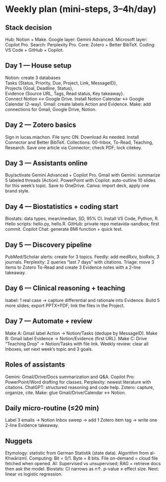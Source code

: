 ﻿# Weekly plan (mini-steps, 3–4h/day)
## Stack decision
Hub: Notion + Make.
Google layer: Gemini Advanced.
Microsoft layer: Copilot Pro.
Search: Perplexity Pro.
Core: Zotero + Better BibTeX.
Coding: VS Code + GitHub + Copilot.

## Day 1 — House setup
Notion: create 3 databases  
Tasks {Status, Priority, Due, Project, Link, MessageID},  
Projects {Goal, Deadline, Status},  
Evidence {Source URL, Tags, Read status, Key takeaway}.  
Connect Notion ↔ Google Drive. Install Notion Calendar ↔ Google Calendar (2-way).
Gmail: create labels Action and Evidence.
Make: add connections for Gmail, Google Drive, Notion.

## Day 2 — Zotero basics
Sign in lucas.miachon. File sync ON. Download As needed.
Install Connector and Better BibTeX.
Collections: 00-Inbox, To-Read, Teaching, Research.
Save one article via Connector; check PDF; lock citekey.

## Day 3 — Assistants online
Buy/activate Gemini Advanced + Copilot Pro.
Gmail with Gemini: summarize 5 labeled threads (Action).
PowerPoint with Copilot: auto-outline 10 slides for this week’s topic. Save to OneDrive.
Canva: import deck, apply one brand style.

## Day 4 — Biostatistics + coding start
Biostats: data types, mean/median, SD, 95% CI.
Install VS Code, Python, R.
Hello scripts: hello.py, hello.R.
GitHub: private repo metavida-sandbox; first commit.
Copilot Chat: generate BMI function + quick test.

## Day 5 — Discovery pipeline
PubMed/Scholar alerts: create for 3 topics.
Feedly: add medRxiv, bioRxiv, 3 journals.
Perplexity: 2 queries “last 7 days” with citations.
Triage: move 3 items to Zotero To-Read and create 3 Evidence notes with a 2-line takeaway.

## Day 6 — Clinical reasoning + teaching
Isabel: 1 real case → capture differential and rationale into Evidence.
Build 5 more slides; export PPTX+PDF; link the files in the Project.

## Day 7 — Automate + review
Make A: Gmail label Action → Notion/Tasks (dedupe by MessageID).
Make B: Gmail label Evidence → Notion/Evidence (first URL).
Make C: Drive “Teaching Drop” → Notion/Tasks with file link.
Weekly review: clear all Inboxes, set next week’s topic and 3 goals.

## Roles of assistants
Gemini: Gmail/Drive/Docs summarization and Q&A.
Copilot Pro: PowerPoint/Word drafting for classes.
Perplexity: newest literature with citations.
ChatGPT: structured reasoning and code help.
Zotero: capture, organize, cite.
Make: glue Gmail/Drive/Calendar ↔ Notion.

## Daily micro-routine (≤20 min)
Label 3 emails → Notion Inbox sweep → add 1 Zotero item tag → write one 2-line Evidence takeaway.

## Nuggets
Etymology: statistic from German Statistik (state data). Algorithm from al-Khwārizmī.
Computing: Bit = 0/1. Byte = 8 bits. File on-demand = cloud file fetched when opened.
AI: Supervised vs unsupervised; RAG = retrieve docs then ask the model.
Biostats: CI narrows as n↑. p-value ≠ effect size. Next: linear vs logistic regression.
